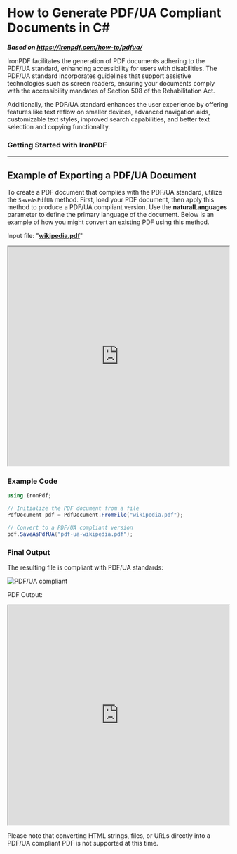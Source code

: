 # How to Generate PDF/UA Compliant Documents in C&#35;

***Based on <https://ironpdf.com/how-to/pdfua/>***


IronPDF facilitates the generation of PDF documents adhering to the PDF/UA standard, enhancing accessibility for users with disabilities. The PDF/UA standard incorporates guidelines that support assistive technologies such as screen readers, ensuring your documents comply with the accessibility mandates of Section 508 of the Rehabilitation Act.

Additionally, the PDF/UA standard enhances the user experience by offering features like text reflow on smaller devices, advanced navigation aids, customizable text styles, improved search capabilities, and better text selection and copying functionality.

<h3>Getting Started with IronPDF</h3>

---

## Example of Exporting a PDF/UA Document

To create a PDF document that complies with the PDF/UA standard, utilize the `SaveAsPdfUA` method. First, load your PDF document, then apply this method to produce a PDF/UA compliant version. Use the **naturalLanguages** parameter to define the primary language of the document. Below is an example of how you might convert an existing PDF using this method.

Input file: "**[wikipedia.pdf](https://ironpdf.com/static-assets/pdf/how-to/pdfua/wikipedia.pdf)**"

<iframe loading="lazy" src="https://ironpdf.com/static-assets/pdf/how-to/pdfua/wikipedia.pdf#view=fit" width="100%" height="500px">
</iframe>

### Example Code

```cs
using IronPdf;

// Initialize the PDF document from a file
PdfDocument pdf = PdfDocument.FromFile("wikipedia.pdf");

// Convert to a PDF/UA compliant version
pdf.SaveAsPdfUA("pdf-ua-wikipedia.pdf");
```

### Final Output

The resulting file is compliant with PDF/UA standards:

<div class="content-img-align-center">
    <div class="center-image-wrapper">
         <img src="https://ironpdf.com/static-assets/pdf/how-to/pdfua/wikipedia-pdfua-passed.webp" alt="PDF/UA compliant" class="img-responsive add-shadow">
    </div>
</div>

PDF Output:

<iframe loading="lazy" src="https://ironpdf.com/static-assets/pdf/how-to/pdfua/pdf-ua-wikipedia.pdf#view=fit" width="100%" height="500px">
</iframe>

Please note that converting HTML strings, files, or URLs directly into a PDF/UA compliant PDF is not supported at this time.